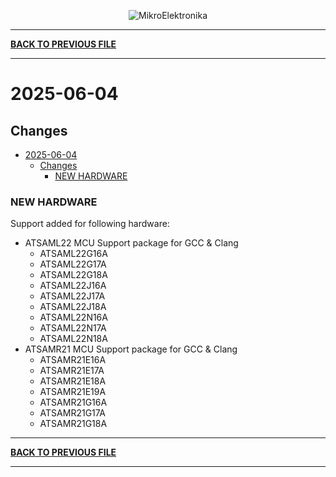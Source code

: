 <p align="center">
  <img src="http://www.mikroe.com/img/designs/beta/logo_small.png?raw=true" alt="MikroElektronika"/>
</p>

---

**[BACK TO PREVIOUS FILE](../changelog.md)**

---

# 2025-06-04

## Changes

- [2025-06-04](#2025-06-04)
  - [Changes](#changes)
    - [NEW HARDWARE](#new-hardware)

### NEW HARDWARE

Support added for following hardware:

+ ATSAML22 MCU Support package for GCC & Clang
  + ATSAML22G16A
  + ATSAML22G17A
  + ATSAML22G18A
  + ATSAML22J16A
  + ATSAML22J17A
  + ATSAML22J18A
  + ATSAML22N16A
  + ATSAML22N17A
  + ATSAML22N18A
+ ATSAMR21 MCU Support package for GCC & Clang
  + ATSAMR21E16A
  + ATSAMR21E17A
  + ATSAMR21E18A
  + ATSAMR21E19A
  + ATSAMR21G16A
  + ATSAMR21G17A
  + ATSAMR21G18A

---

**[BACK TO PREVIOUS FILE](../changelog.md)**

---
